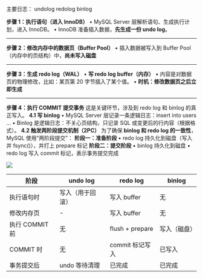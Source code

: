 

主要日志： undolog    redolog   binlog 




**步骤 1：执行语句（进入 InnoDB）**
• MySQL Server 层解析语句、生成执行计划，进入 InnoDB。
• InnoDB 准备插入数据，**先生成一份 undo log**。

---
**步骤 2：修改内存中的数据页（Buffer Pool）**
• 插入数据被写入到 Buffer Pool（内存中的页结构）中，**尚未写入磁盘**

----
**步骤 3：生成 redo log（WAL）**
• **写 redo log buffer（内存）**
• 内容是对数据页的物理修改，比如：某页第 20 字节插入了某个值。
• **时机：修改数据页之后立即生成**

---
**步骤 4：执行 COMMIT 提交事务**
这是关键环节，涉及到 redo log 和 binlog 的真正写入。
**4.1 写 binlog**
• MySQL Server 层记录一条逻辑日志：insert into users ...
• Binlog 是逻辑日志：不关心页结构，只记录 SQL 或变更后的行内容（根据格式）。
**4.2 触发两阶段提交机制（2PC）**
为了确保 **binlog 和 redo log 的一致性**，MySQL 使用“两阶段提交”：
**阶段一：准备阶段**
• redo log 持久化到磁盘（写入并 fsync()），并打上 prepare 标记
**阶段二：提交阶段**
• binlog 持久化到磁盘
• redo log 写入 commit 标记，表示事务提交完成

![](https://cdn.xiaolincoding.com//picgo/image-20240725231904598.png)


| **阶段**      | **undo log** | **redo log**    | **binlog** |
| ----------- | ------------ | --------------- | ---------- |
| 执行语句时       | 写入（用于回滚）     | 写入 buffer       | 无          |
| 修改内存页       | -            | 写入 buffer       | 无          |
| 执行 COMMIT 前 | 无            | flush + prepare | 写入（磁盘）     |
| COMMIT 时    | 无            | commit 标记写入     | 已写入        |
| 事务提交后       | undo 等待清理    | 已完成             | 已完成        |